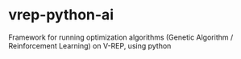 # vrep-python-ai
Framework for running optimization algorithms (Genetic Algorithm / Reinforcement Learning) on V-REP, using python

